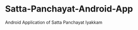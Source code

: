 Satta-Panchayat-Android-App
===========================

Android Application of Satta Panchayat Iyakkam
